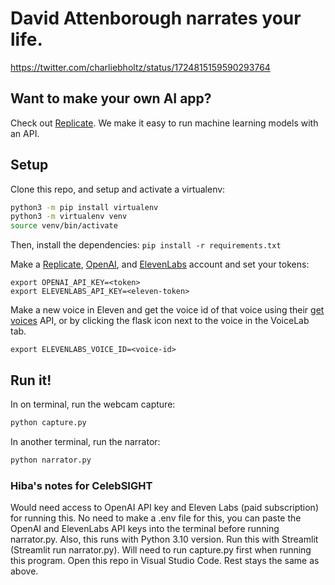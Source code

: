 # David Attenborough narrates your life. 

https://twitter.com/charliebholtz/status/1724815159590293764

## Want to make your own AI app?
Check out [Replicate](https://replicate.com). We make it easy to run machine learning models with an API.

## Setup

Clone this repo, and setup and activate a virtualenv:

```bash
python3 -m pip install virtualenv
python3 -m virtualenv venv
source venv/bin/activate
```

Then, install the dependencies:
`pip install -r requirements.txt`

Make a [Replicate](https://replicate.com), [OpenAI](https://beta.openai.com/), and [ElevenLabs](https://elevenlabs.io) account and set your tokens:

```
export OPENAI_API_KEY=<token>
export ELEVENLABS_API_KEY=<eleven-token>
```

Make a new voice in Eleven and get the voice id of that voice using their [get voices](https://elevenlabs.io/docs/api-reference/voices) API, or by clicking the flask icon next to the voice in the VoiceLab tab.

```
export ELEVENLABS_VOICE_ID=<voice-id>
```

## Run it!

In on terminal, run the webcam capture:
```bash
python capture.py
```
In another terminal, run the narrator:

```bash
python narrator.py
```

### Hiba's notes for CelebSIGHT
Would need access to OpenAI API key and Eleven Labs (paid subscription) for running this. No need to make a .env file for this, you can paste the OpenAI and ElevenLabs API keys into the terminal before running narrator.py. Also, this runs with Python 3.10 version. Run this with Streamlit (Streamlit run narrator.py). Will need to run capture.py first when running this program. Open this repo in Visual Studio Code. Rest stays the same as above. 

